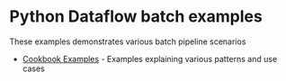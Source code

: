 # Python Dataflow batch examples
 These examples demonstrates various batch pipeline scenarios

- [Cookbook Examples](cookbook-examples/README.md) - Examples explaining various patterns and use cases  
